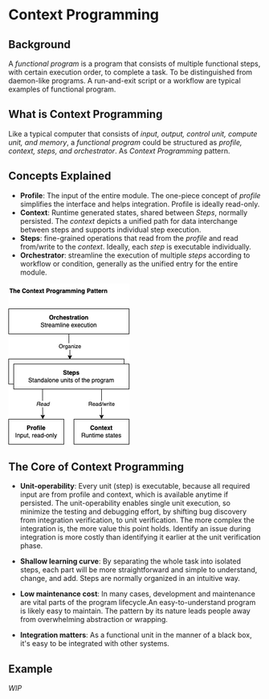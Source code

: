 
# Context Programming

## Background
A _functional program_ is a program that consists of multiple functional steps, with certain execution order, to complete a task. To be distinguished from daemon-like programs. A run-and-exit script or a workflow are typical examples of functional program.

## What is Context Programming
Like a typical computer that consists of _input, output, control unit, compute unit, and memory_, a _functional program_ could be structured as _profile, context, steps, and orchestrator_. As _Context Programming_ pattern.

## Concepts Explained
- **Profile**: The input of the entire module. The one-piece concept of _profile_ simplifies the interface and helps integration. Profile is ideally read-only.
- **Context**: Runtime generated states, shared between _Steps_, normally persisted. The _context_ depicts a unified path for data interchange between steps and supports individual step execution.
- **Steps**: fine-grained operations that read from the _profile_ and read from/write to the _context_. Ideally, each _step_ is executable individually.
- **Orchestrator**: streamline the execution of multiple _steps_ according to workflow or condition, generally as the unified entry for the entire module.


![The Context Programming Pattern](images/context-programming.png?raw=true)

## The Core of Context Programming
- **Unit-operability**: Every unit (step) is executable, because all required input are from profile and context, which is available anytime if persisted. The unit-operability enables single unit execution, so minimize the testing and debugging effort, by shifting bug discovery from integration verification, to unit verification. The more complex the integration is, the more value this point holds. Identify an issue during integration is more costly than identifying it earlier at the unit verification phase.
  
- **Shallow learning curve**: By separating the whole task into isolated steps, each part will be more straightforward and simple to understand, change, and add. Steps are normally organized in an intuitive way.
  
- **Low maintenance cost**: In many cases, development and maintenance are vital parts of the program lifecycle.An easy-to-understand program is likely easy to maintain. The pattern by its nature leads people away from overwhelming abstraction or wrapping. 

- **Integration matters**: As a functional unit in the manner of a black box, it's easy to be integrated with other systems.


## Example
*WIP*
